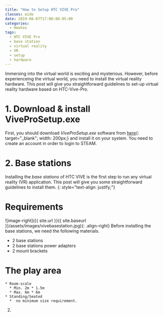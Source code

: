 ```yaml
---
title: "How to Setup HTC VIVE Pro"
classes: wide
date: 2019-06-07T17:00:00-05:00
categories:
  - Howtos
tags:
  - HTC VIVE Pro
  - base station
  - virtual reality
  - VR
  - setup
  - hardware
---
```

Immersing into the virtual world is exciting and mysterious. However, before experienceing the virtual world, you need to install the virtual reality hardware. This post will give you straightforward guidelines to set-up virtual reality hardware based on HTC-Vive-Pro. 
# 1. Download & install ViveProSetup.exe
First, you should download _ViveProSetup.exe_ software from [here](https://enterprise.vive.com/eu/setup/vive-pro/){: target="_blank"; width: 200px;} and install it on your system. You need to create an account in order to login to STEAM.   

# 2. Base stations
Installing the _base stations_ of HTC VIVE is the first step to run any virtual reality (VR) application. This post will give you some straightforward guidelines to install them.
{: style="text-align: justify;"}

# Requirements
![image-right]({{ site.url }}{{ site.baseurl }}/assets/images/vivebasestation.jpg){: .align-right}
Before installing the base stations, we need the following materials.  
* 2 base stations
* 2 base stations power adapters
* 2 mount brackets

# The play area

    * Room-scale
      * Min. 2m * 1.5m
      * Max. 6m * 6m
    * Standing/Seated
      *  no minimum size requirement.
2.  
